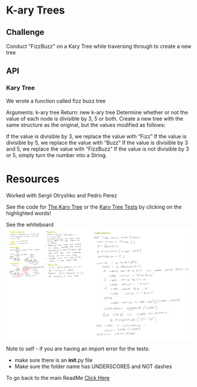 # K-ary Trees

## Challenge

Conduct "FizzBuzz" on a Kary Tree while traversing through to create a new tree

## API

### Kary Tree

We wrote a function called fizz buzz tree

Arguments: k-ary tree
Return: new k-ary tree
Determine whether or not the value of each node is divisible by 3, 5 or both. Create a new tree with the same structure as the original, but the values modified as follows:

If the value is divisible by 3, we replace the value with “Fizz”
If the value is divisible by 5, we replace the value with “Buzz”
If the value is divisible by 3 and 5, we replace the value with “FizzBuzz”
If the value is not divisible by 3 or 5, simply turn the number into a String.

# Resources

Worked with Sergii Otryshko and Pedro Perez

See the code for [The Kary Tree](/code_challenges/tree_fizz_buzz/binary_tree.py) or the [Kary Tree Tests](/code_challenges/tree_fizz_buzz/test_tree_fizz_buzz.py) by clicking on the highlighted words!

See the whiteboard ![Here!](/python/code_challenges/tree_fizz_buzz/CC18.png)

Note to self - if you are having an import error for the tests:
- make sure there is an __init__.py file
- Make sure the folder name has UNDERSCORES and NOT dashes

To go back to the main ReadMe [Click Here](../../README.md)

